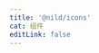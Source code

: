 ```yaml
---
title: '@nild/icons'
cat: 组件
editLink: false
---
```


<!--@include: ../../../packages/icons/CHANGELOG.md-->